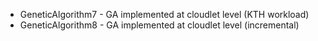 
* GeneticAlgorithm7 - GA implemented at cloudlet level (KTH workload)
* GeneticAlgorithm8 - GA implemented at cloudlet level (incremental)
